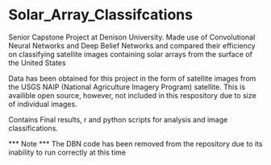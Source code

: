 # Solar_Array_Classifcations

Senior Capstone Project at Denison University. Made use of Convolutional Neural Networks and Deep Belief Networks and compared their efficiency on classifying satellite images containing solar arrays from the surface of the United States

Data has been obtained for this project in the form of satellite images from the USGS NAIP (National Agriculture Imagery Program) satellite. This is availible open source, however, not included in this respository due to size of individual images.

Contains Final results, r and python scripts for analysis and image classifications.

*** Note *** The DBN code has been removed from the repository due to its inability to run correctly at this time
